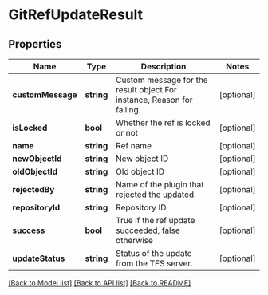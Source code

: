 # GitRefUpdateResult

## Properties
Name | Type | Description | Notes
------------ | ------------- | ------------- | -------------
**customMessage** | **string** | Custom message for the result object For instance, Reason for failing. | [optional] 
**isLocked** | **bool** | Whether the ref is locked or not | [optional] 
**name** | **string** | Ref name | [optional] 
**newObjectId** | **string** | New object ID | [optional] 
**oldObjectId** | **string** | Old object ID | [optional] 
**rejectedBy** | **string** | Name of the plugin that rejected the updated. | [optional] 
**repositoryId** | **string** | Repository ID | [optional] 
**success** | **bool** | True if the ref update succeeded, false otherwise | [optional] 
**updateStatus** | **string** | Status of the update from the TFS server. | [optional] 

[[Back to Model list]](../README.md#documentation-for-models) [[Back to API list]](../README.md#documentation-for-api-endpoints) [[Back to README]](../README.md)


